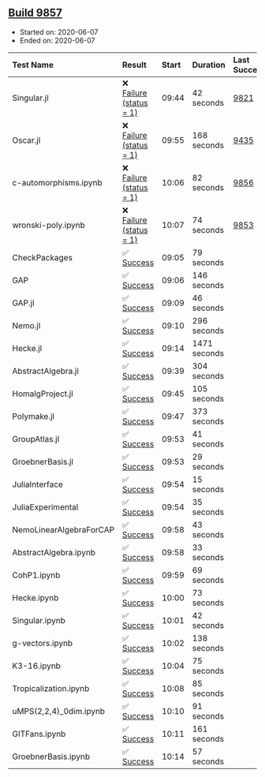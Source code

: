 ## [Build 9857](https://oscarci.mathematik.uni-kl.de/job/oscar/9857/)

* Started on: 2020-06-07
* Ended on: 2020-06-07

| Test Name    | Result | Start | Duration | Last Success | First Failure |
|:-------------|:-------|:------|:---------|:-------------|:--------------|
| Singular.jl | ❌ [Failure (status = 1)](https://oscarci.mathematik.uni-kl.de/job/oscar/9857/artifact/logs/build-9857/Singular.jl.log) | 09:44 | 42 seconds | [9821](https://oscarci.mathematik.uni-kl.de/job/oscar/9821/) | [9822](https://oscarci.mathematik.uni-kl.de/job/oscar/9822/) |
| Oscar.jl | ❌ [Failure (status = 1)](https://oscarci.mathematik.uni-kl.de/job/oscar/9857/artifact/logs/build-9857/Oscar.jl.log) | 09:55 | 168 seconds | [9435](https://oscarci.mathematik.uni-kl.de/job/oscar/9435/) | [9436](https://oscarci.mathematik.uni-kl.de/job/oscar/9436/) |
| c-automorphisms.ipynb | ❌ [Failure (status = 1)](https://oscarci.mathematik.uni-kl.de/job/oscar/9857/artifact/logs/build-9857/c-automorphisms.ipynb.log) | 10:06 | 82 seconds | [9856](https://oscarci.mathematik.uni-kl.de/job/oscar/9856/) | [9857](https://oscarci.mathematik.uni-kl.de/job/oscar/9857/) |
| wronski-poly.ipynb | ❌ [Failure (status = 1)](https://oscarci.mathematik.uni-kl.de/job/oscar/9857/artifact/logs/build-9857/wronski-poly.ipynb.log) | 10:07 | 74 seconds | [9853](https://oscarci.mathematik.uni-kl.de/job/oscar/9853/) | [9854](https://oscarci.mathematik.uni-kl.de/job/oscar/9854/) |
| CheckPackages | ✅ [Success](https://oscarci.mathematik.uni-kl.de/job/oscar/9857/artifact/logs/build-9857/CheckPackages.log) | 09:05 | 79 seconds |  |  |
| GAP | ✅ [Success](https://oscarci.mathematik.uni-kl.de/job/oscar/9857/artifact/logs/build-9857/GAP.log) | 09:06 | 146 seconds |  |  |
| GAP.jl | ✅ [Success](https://oscarci.mathematik.uni-kl.de/job/oscar/9857/artifact/logs/build-9857/GAP.jl.log) | 09:09 | 46 seconds |  |  |
| Nemo.jl | ✅ [Success](https://oscarci.mathematik.uni-kl.de/job/oscar/9857/artifact/logs/build-9857/Nemo.jl.log) | 09:10 | 296 seconds |  |  |
| Hecke.jl | ✅ [Success](https://oscarci.mathematik.uni-kl.de/job/oscar/9857/artifact/logs/build-9857/Hecke.jl.log) | 09:14 | 1471 seconds |  |  |
| AbstractAlgebra.jl | ✅ [Success](https://oscarci.mathematik.uni-kl.de/job/oscar/9857/artifact/logs/build-9857/AbstractAlgebra.jl.log) | 09:39 | 304 seconds |  |  |
| HomalgProject.jl | ✅ [Success](https://oscarci.mathematik.uni-kl.de/job/oscar/9857/artifact/logs/build-9857/HomalgProject.jl.log) | 09:45 | 105 seconds |  |  |
| Polymake.jl | ✅ [Success](https://oscarci.mathematik.uni-kl.de/job/oscar/9857/artifact/logs/build-9857/Polymake.jl.log) | 09:47 | 373 seconds |  |  |
| GroupAtlas.jl | ✅ [Success](https://oscarci.mathematik.uni-kl.de/job/oscar/9857/artifact/logs/build-9857/GroupAtlas.jl.log) | 09:53 | 41 seconds |  |  |
| GroebnerBasis.jl | ✅ [Success](https://oscarci.mathematik.uni-kl.de/job/oscar/9857/artifact/logs/build-9857/GroebnerBasis.jl.log) | 09:53 | 29 seconds |  |  |
| JuliaInterface | ✅ [Success](https://oscarci.mathematik.uni-kl.de/job/oscar/9857/artifact/logs/build-9857/JuliaInterface.log) | 09:54 | 15 seconds |  |  |
| JuliaExperimental | ✅ [Success](https://oscarci.mathematik.uni-kl.de/job/oscar/9857/artifact/logs/build-9857/JuliaExperimental.log) | 09:54 | 35 seconds |  |  |
| NemoLinearAlgebraForCAP | ✅ [Success](https://oscarci.mathematik.uni-kl.de/job/oscar/9857/artifact/logs/build-9857/NemoLinearAlgebraForCAP.log) | 09:58 | 43 seconds |  |  |
| AbstractAlgebra.ipynb | ✅ [Success](https://oscarci.mathematik.uni-kl.de/job/oscar/9857/artifact/logs/build-9857/AbstractAlgebra.ipynb.log) | 09:58 | 33 seconds |  |  |
| CohP1.ipynb | ✅ [Success](https://oscarci.mathematik.uni-kl.de/job/oscar/9857/artifact/logs/build-9857/CohP1.ipynb.log) | 09:59 | 69 seconds |  |  |
| Hecke.ipynb | ✅ [Success](https://oscarci.mathematik.uni-kl.de/job/oscar/9857/artifact/logs/build-9857/Hecke.ipynb.log) | 10:00 | 73 seconds |  |  |
| Singular.ipynb | ✅ [Success](https://oscarci.mathematik.uni-kl.de/job/oscar/9857/artifact/logs/build-9857/Singular.ipynb.log) | 10:01 | 42 seconds |  |  |
| g-vectors.ipynb | ✅ [Success](https://oscarci.mathematik.uni-kl.de/job/oscar/9857/artifact/logs/build-9857/g-vectors.ipynb.log) | 10:02 | 138 seconds |  |  |
| K3-16.ipynb | ✅ [Success](https://oscarci.mathematik.uni-kl.de/job/oscar/9857/artifact/logs/build-9857/K3-16.ipynb.log) | 10:04 | 75 seconds |  |  |
| Tropicalization.ipynb | ✅ [Success](https://oscarci.mathematik.uni-kl.de/job/oscar/9857/artifact/logs/build-9857/Tropicalization.ipynb.log) | 10:08 | 85 seconds |  |  |
| uMPS(2,2,4)_0dim.ipynb | ✅ [Success](https://oscarci.mathematik.uni-kl.de/job/oscar/9857/artifact/logs/build-9857/uMPS-2-2-4-_0dim.ipynb.log) | 10:10 | 91 seconds |  |  |
| GITFans.ipynb | ✅ [Success](https://oscarci.mathematik.uni-kl.de/job/oscar/9857/artifact/logs/build-9857/GITFans.ipynb.log) | 10:11 | 161 seconds |  |  |
| GroebnerBasis.ipynb | ✅ [Success](https://oscarci.mathematik.uni-kl.de/job/oscar/9857/artifact/logs/build-9857/GroebnerBasis.ipynb.log) | 10:14 | 57 seconds |  |  |
